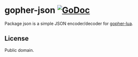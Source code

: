 # gopher-json [![GoDoc](https://godoc.org/github.com/layeh/gopher-json?status.svg)](https://godoc.org/github.com/layeh/gopher-json)

Package json is a simple JSON encoder/decoder for [gopher-lua](https://github.com/yuin/gopher-lua).

## License

Public domain.
